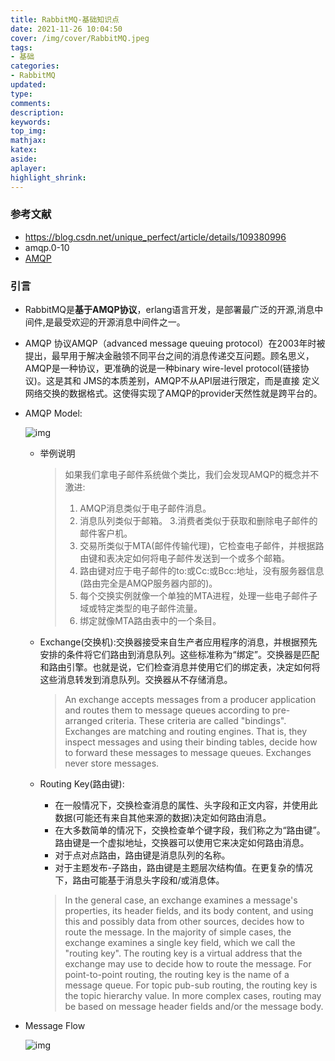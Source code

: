 ```yaml
---
title: RabbitMQ-基础知识点
date: 2021-11-26 10:04:50
cover: /img/cover/RabbitMQ.jpeg
tags:
- 基础
categories:
- RabbitMQ
updated:
type:
comments:
description:
keywords:
top_img:
mathjax:
katex:
aside:
aplayer:
highlight_shrink:
---
```


### 参考文献

* https://blog.csdn.net/unique_perfect/article/details/109380996
* amqp.0-10
* [AMQP](https://www.amqp.org/)

### 引言

* RabbitMQ是**基于AMQP协议**，erlang语言开发，是部署最广泛的开源,消息中间件,是最受欢迎的开源消息中间件之一。

* AMQP 协议AMQP（advanced message queuing protocol）在2003年时被提出，最早用于解决金融领不同平台之间的消息传递交互问题。顾名思义，AMQP是一种协议，更准确的说是一种binary wire-level protocol(链接协议)。这是其和 	JMS的本质差别，AMQP不从API层进行限定，而是直接 	定义网络交换的数据格式。这使得实现了AMQP的provider天然性就是跨平台的。

* AMQP Model:

  ![img](https://www.holelin.cn/img/rabbitmq/amqp_model.png)
  
  * 举例说明
  
    > 如果我们拿电子邮件系统做个类比，我们会发现AMQP的概念并不激进:
    > 1. AMQP消息类似于电子邮件消息。
    > 2. 消息队列类似于邮箱。
    > 3.消费者类似于获取和删除电子邮件的邮件客户机。
    > 4. 交易所类似于MTA(邮件传输代理)，它检查电子邮件，并根据路由键和表决定如何将电子邮件发送到一个或多个邮箱。
    > 5. 路由键对应于电子邮件的to:或Cc:或Bcc:地址，没有服务器信息(路由完全是AMQP服务器内部的)。
    > 6. 每个交换实例就像一个单独的MTA进程，处理一些电子邮件子域或特定类型的电子邮件流量。
    > 7. 绑定就像MTA路由表中的一个条目。
  
  * Exchange(交换机):交换器接受来自生产者应用程序的消息，并根据预先安排的条件将它们路由到消息队列。这些标准称为“绑定”。交换器是匹配和路由引擎。也就是说，它们检查消息并使用它们的绑定表，决定如何将这些消息转发到消息队列。交换器从不存储消息。
  
    > An exchange accepts messages from a producer application and routes them to message queues according to pre- arranged criteria. These criteria are called "bindings". Exchanges are matching and routing engines. That is, they inspect messages and using their binding tables, decide how to forward these messages to message queues. Exchanges never store messages.
  
  * Routing Key(路由键): 
  
    * 在一般情况下，交换检查消息的属性、头字段和正文内容，并使用此数据(可能还有来自其他来源的数据)决定如何路由消息。
    * 在大多数简单的情况下，交换检查单个键字段，我们称之为“路由键”。路由键是一个虚拟地址，交换器可以使用它来决定如何路由消息。
    * 对于点对点路由，路由键是消息队列的名称。
    * 对于主题发布-子路由，路由键是主题层次结构值。在更复杂的情况下，路由可能基于消息头字段和/或消息体。
  
    > In the general case, an exchange examines a message's properties, its header fields, and its body content, and using this and possibly data from other sources, decides how to route the message.
    > In the majority of simple cases, the exchange examines a single key field, which we call the "routing key". The routing key is a virtual address that the exchange may use to decide how to route the message.
    > For point-to-point routing, the routing key is the name of a message queue. For topic pub-sub routing, the routing key is the topic hierarchy value.
    > In more complex cases, routing may be based on message header fields and/or the message body.
  
* Message Flow

  ![img](https://www.holelin.cn/img/rabbitmq/message_flow.png)

  

  

